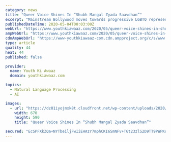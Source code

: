 ```yaml
---
category: news
title: "Queer Voice Shines In “Shubh Mangal Zyada Saavdhan”"
excerpt: "Mainstream Bollywood moves towards progressive LGBTQ representation with the groundbreaking “Shubh Mangal Zyada Saavdhan”."
publishedDateTime: 2020-05-04T00:03:00Z
webUrl: "https://www.youthkiawaaz.com/2020/05/queer-voice-shines-in-shubh-mangal-zyada-saavdhan/"
ampWebUrl: "https://www.youthkiawaaz.com/2020/05/queer-voice-shines-in-shubh-mangal-zyada-saavdhan/amp/"
cdnAmpWebUrl: "https://www-youthkiawaaz-com.cdn.ampproject.org/c/s/www.youthkiawaaz.com/2020/05/queer-voice-shines-in-shubh-mangal-zyada-saavdhan/amp/"
type: article
quality: 44
heat: 44
published: false

provider:
  name: Youth Ki Awaaz
  domain: youthkiawaaz.com

topics:
  - Natural Language Processing
  - AI

images:
  - url: "https://dz01iyojmxk8t.cloudfront.net/wp-content/uploads/2020/05/02143848/20shubh1.jpg"
    width: 670
    height: 590
    title: "Queer Voice Shines In “Shubh Mangal Zyada Saavdhan”"

secured: "EcSPFXkZQa+NYTbeiljFwIiEHAzr7mphCKI6SmNFv+TGt23zlS2D9TT9PWPKujzTd+/xqKZSqBzyrenDOto3UXAfKx36pMWb+xSmAwcd2MvB1LaeS+ZSkfcTIpZSu4yUbpFUAsOTZ5dozZ+uQyZeK3RBFnaYQA1mxpmTI4WoMzdQXJPLIAnI/VUazj7sKjPjctU945+McR4FyCP6Kh4LdxpLGXLaYj8wruIJwEahwRV8u2OrMU+sQnjksAa5Fm6mvl0Wg3NabLeAlvASOSM7do9kq2X1rYWhVUtHbUDGwuBzcGI0pSbvaVSmC5iduZ+iPVXDgdNgp60sk/U2REz+qHMZv8Mz1e2nnC6c9odb66O5OSQ0t671SItPN+ssVb4Z157D4wqpAEcCwGuxAjX3eHS61znpq7UHP3EO3X3uNUK8tE+bqjb34fdIi/mByMMMxWJFwxk2zHOeuNj5g12VL5jQ2l17Ei6DPtgtUuyIUrw=;TQo8WE37XXqM7Dkr4oe+Bw=="
---
```


